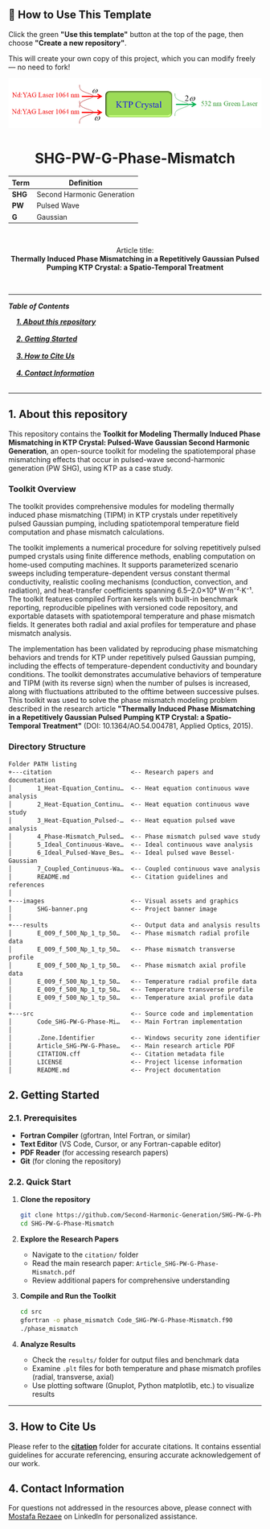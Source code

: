 ## 🧰 How to Use This Template    

Click the green **"Use this template"** button at the top of the page, then choose **"Create a new repository"**.   

This will create your own copy of this project, which you can modify freely — no need to fork!   

 
<p align="center">
  <img src="./images/SHG-banner.png" alt="SHG Logo">
</p>


<h1 align="center">SHG-PW-G-Phase-Mismatch</h1>

<div align="center">

| **Term** | **Definition** |
|----------|----------------|
| **SHG** | Second Harmonic Generation |
| **PW** | Pulsed Wave |
| **G** | Gaussian |
</div>

&nbsp;

<div align="center">

Article title:       
**Thermally Induced Phase Mismatching in a Repetitively Gaussian Pulsed Pumping KTP Crystal: a Spatio-Temporal Treatment**
</div>

&nbsp;

---

***Table of Contents***

<div>
  &nbsp;&nbsp;&nbsp;&nbsp;<a href="#1-about-this-repository"><i><b>1. About this repository</b></i></a>
</div>
&nbsp;

<div>
  &nbsp;&nbsp;&nbsp;&nbsp;<a href="#2-getting-started"><i><b>2. Getting Started</b></i></a>
</div>
&nbsp;

<div>
  &nbsp;&nbsp;&nbsp;&nbsp;<a href="#3-how-to-cite-us"><i><b>3. How to Cite Us</b></i></a>
</div>
&nbsp;


<div>
  &nbsp;&nbsp;&nbsp;&nbsp;<a href="#4-contact-information"><i><b>4. Contact Information</b></i></a>
</div>
&nbsp;

---    

## 1. About this repository

This repository contains the **Toolkit for Modeling Thermally Induced Phase Mismatching in KTP Crystal: Pulsed-Wave Gaussian Second Harmonic Generation**, an open-source toolkit for modeling the spatiotemporal phase mismatching effects that occur in pulsed-wave second-harmonic generation (PW SHG), using KTP as a case study.

### Toolkit Overview

The toolkit provides comprehensive modules for modeling thermally induced phase mismatching (TIPM) in KTP crystals under repetitively pulsed Gaussian pumping, including spatiotemporal temperature field computation and phase mismatch calculations.

The toolkit implements a numerical procedure for solving repetitively pulsed pumped crystals using finite difference methods, enabling computation on home-used computing machines. It supports parameterized scenario sweeps including temperature-dependent versus constant thermal conductivity, realistic cooling mechanisms (conduction, convection, and radiation), and heat-transfer coefficients spanning 6.5–2.0×10⁴ W·m⁻²·K⁻¹. The toolkit features compiled Fortran kernels with built-in benchmark reporting, reproducible pipelines with versioned code repository, and exportable datasets with spatiotemporal temperature and phase mismatch fields. It generates both radial and axial profiles for temperature and phase mismatch analysis.

The implementation has been validated by reproducing phase mismatching behaviors and trends for KTP under repetitively pulsed Gaussian pumping, including the effects of temperature-dependent conductivity and boundary conditions. The toolkit demonstrates accumulative behaviors of temperature and TIPM (with its reverse sign) when the number of pulses is increased, along with fluctuations attributed to the offtime between successive pulses. This toolkit was used to solve the phase mismatch modeling problem described in the research article **"Thermally Induced Phase Mismatching in a Repetitively Gaussian Pulsed Pumping KTP Crystal: a Spatio-Temporal Treatment"** (DOI: 10.1364/AO.54.004781, Applied Optics, 2015).  

### Directory Structure

```
Folder PATH listing
+---citation                      <-- Research papers and documentation
│       1_Heat-Equation_Continu…  <-- Heat equation continuous wave analysis
│       2_Heat-Equation_Continu…  <-- Heat equation continuous wave study
│       3_Heat-Equation_Pulsed-…  <-- Heat equation pulsed wave analysis
│       4_Phase-Mismatch_Pulsed…  <-- Phase mismatch pulsed wave study
│       5_Ideal_Continuous-Wave…  <-- Ideal continuous wave analysis
│       6_Ideal_Pulsed-Wave_Bes…  <-- Ideal pulsed wave Bessel-Gaussian
│       7_Coupled_Continuous-Wa…  <-- Coupled continuous wave analysis
│       README.md                 <-- Citation guidelines and references
│
+---images                        <-- Visual assets and graphics
│       SHG-banner.png            <-- Project banner image
│
+---results                       <-- Output data and analysis results
│       E_009_f_500_Np_1_tp_50…   <-- Phase mismatch radial profile data
│       E_009_f_500_Np_1_tp_50…   <-- Phase mismatch transverse profile
│       E_009_f_500_Np_1_tp_50…   <-- Phase mismatch axial profile data
│       E_009_f_500_Np_1_tp_50…   <-- Temperature radial profile data
│       E_009_f_500_Np_1_tp_50…   <-- Temperature transverse profile
│       E_009_f_500_Np_1_tp_50…   <-- Temperature axial profile data
│
+---src                           <-- Source code and implementation
│       Code_SHG-PW-G-Phase-Mi…   <-- Main Fortran implementation
│
│       .Zone.Identifier          <-- Windows security zone identifier
│       Article_SHG-PW-G-Phase…   <-- Main research article PDF
│       CITATION.cff              <-- Citation metadata file
│       LICENSE                   <-- Project license information
│       README.md                 <-- Project documentation
```

## 2. Getting Started

### 2.1. Prerequisites
- **Fortran Compiler** (gfortran, Intel Fortran, or similar)
- **Text Editor** (VS Code, Cursor, or any Fortran-capable editor)
- **PDF Reader** (for accessing research papers)
- **Git** (for cloning the repository)

### 2.2. Quick Start

1. **Clone the repository**
   ```bash
   git clone https://github.com/Second-Harmonic-Generation/SHG-PW-G-Phase-Mismatch.git
   cd SHG-PW-G-Phase-Mismatch
   ```

2. **Explore the Research Papers**
   - Navigate to the `citation/` folder
   - Read the main research paper: `Article_SHG-PW-G-Phase-Mismatch.pdf`
   - Review additional papers for comprehensive understanding

3. **Compile and Run the Toolkit**
   ```bash
   cd src
   gfortran -o phase_mismatch Code_SHG-PW-G-Phase-Mismatch.f90
   ./phase_mismatch
   ```

4. **Analyze Results**
   - Check the `results/` folder for output files and benchmark data
   - Examine `.plt` files for both temperature and phase mismatch profiles (radial, transverse, axial)
   - Use plotting software (Gnuplot, Python matplotlib, etc.) to visualize results


---


## 3. How to Cite Us
Please refer to the [**citation**](./citation/) folder for accurate citations. It contains essential guidelines for accurate referencing, ensuring accurate acknowledgement of our work.


  
## 4. Contact Information

For questions not addressed in the resources above, please connect with [Mostafa Rezaee](https://www.linkedin.com/in/mostafa-rezaee/) on LinkedIn for personalized assistance.

